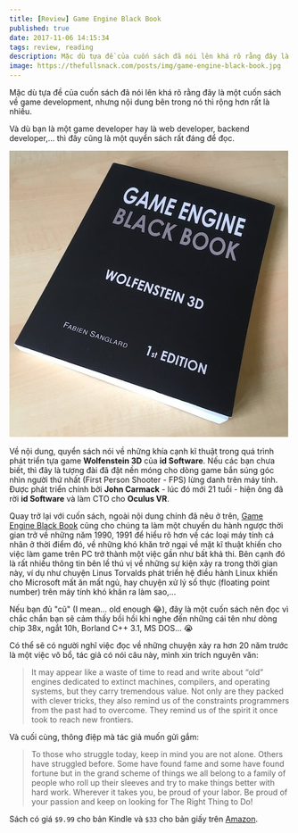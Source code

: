 ```yaml
---
title: [Review] Game Engine Black Book
published: true
date: 2017-11-06 14:15:34
tags: review, reading
description: Mặc dù tựa đề của cuốn sách đã nói lên khá rõ rằng đây là một cuốn sách về game development, nhưng nội dung bên trong nó thì rộng hơn rất là nhiều.
image: https://thefullsnack.com/posts/img/game-engine-black-book.jpg
---
```

Mặc dù tựa đề của cuốn sách đã nói lên khá rõ rằng đây là một cuốn sách về game development, nhưng nội dung bên trong nó thì rộng hơn rất là nhiều.

Và dù bạn là một game developer hay là web developer, backend developer,... thì đây cũng là một quyển sách rất đáng để đọc.

![](img/game-engine-black-book.jpg)

Về nội dung, quyển sách nói về những khía cạnh kĩ thuật trong quá trình phát triển tựa game **Wolfenstein 3D** của **id Software**. Nếu các bạn chưa biết, thì đây là tượng đài đã đặt nền móng cho dòng game bắn súng góc nhìn người thứ nhất (First Person Shooter - FPS) lừng danh trên máy tính. Được phát triển chính bởi **John Carmack** - lúc đó mới 21 tuổi - hiện ông đã rời **id Software** và làm CTO cho **Oculus VR**.

Quay trở lại với cuốn sách, ngoài nội dung chính đã nêu ở trên, [Game Engine Black Book](https://www.amazon.com/Game-Engine-Black-Book-Wolfenstein-ebook/dp/B0768B3PWV/ref=sr_1_1?ie=UTF8&qid=1510006184&sr=8-1&keywords=game+engine+black+book) cũng cho chúng ta làm một chuyến du hành ngược thời gian trở về những năm 1990, 1991 để hiểu rõ hơn về các loại máy tính cá nhân ở thời điểm đó, về những khó khăn trở ngại về mặt kĩ thuật khiến cho việc làm game trên PC trở thành một việc gần như bất khả thi. Bên cạnh đó là rất nhiều thông tin bên lề thú vị về những sự kiện xảy ra trong thời gian này, ví dụ như chuyện Linus Torvalds phát triển hệ điều hành Linux khiến cho Microsoft mất ăn mất ngủ, hay chuyện xử lý số thực (floating point number) trên máy tính khó khăn ra làm sao,...

Nếu bạn đủ "cũ" (I mean... old enough :joy:), đây là một cuốn sách nên đọc vì chắc chắn bạn sẽ cảm thấy bồi hồi khi nghe đến những cái tên như dòng chip 38x, ngắt 10h, Borland C++ 3.1, MS DOS... :sob:

Có thể sẽ có người nghĩ việc đọc về những chuyện xảy ra hơn 20 năm trước là một việc vô bổ, tác giả có nói câu này, mình xin trích nguyên văn:

> It may appear like a waste of time to read and write about “old” engines dedicated to extinct machines, compilers, and operating systems, but they carry tremendous value. Not only are they packed with clever tricks, they also remind us of the constraints programmers from the past had to overcome. They remind us of the spirit it once took to reach new frontiers.

Và cuối cùng, thông điệp mà tác giả muốn gửi gắm:

> To those who struggle today, keep in mind you are not alone. Others have struggled before. Some have found fame and some have found fortune but in the grand scheme of things we all belong to a family of people who roll up their sleeves and try to make things better with hard work. Wherever it takes you, be proud of your labor. Be proud of your passion and keep on looking for The Right Thing to Do!

Sách có giá `$9.99` cho bản Kindle và `$33` cho bản giấy trên [Amazon](https://www.amazon.com/Game-Engine-Black-Book-Wolfenstein-ebook/dp/B0768B3PWV/ref=sr_1_1?ie=UTF8&qid=1510006184&sr=8-1&keywords=game+engine+black+book).

